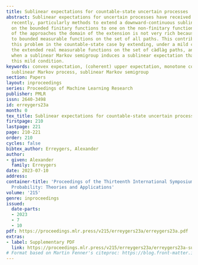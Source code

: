 ```yaml
---
title: Sublinear expectations for countable-state uncertain processes
abstract: Sublinear expectations for uncertain processes have received a lot of attention
  recently, particularly methods to extend a downward-continuous sublinear expectation
  on the bounded finitary functions to one on the non-finitary functions. In most
  of the approaches the domain of the extension is not very rich because it is limited
  to bounded measurable functions on the set of all paths. This contribution alleviates
  this problem in the countable-state case by extending, under a mild condition, to
  the extended real measurable functions on the set of càdlàg paths, and investigates
  when a sublinear Markov semigroup induces a sublinear expectation that satisfies
  this mild condition.
keywords: convex expectation, (coherent) upper expectation, monotone convergence,
  sublinear Markov process, sublinear Markov semigroup
section: Papers
layout: inproceedings
series: Proceedings of Machine Learning Research
publisher: PMLR
issn: 2640-3498
id: erreygers23a
month: 0
tex_title: Sublinear expectations for countable-state uncertain processes
firstpage: 210
lastpage: 221
page: 210-221
order: 210
cycles: false
bibtex_author: Erreygers, Alexander
author:
- given: Alexander
  family: Erreygers
date: 2023-07-10
address:
container-title: 'Proceedings of the Thirteenth International Symposium on Imprecise
  Probability: Theories and Applications'
volume: '215'
genre: inproceedings
issued:
  date-parts:
  - 2023
  - 7
  - 10
pdf: https://proceedings.mlr.press/v215/erreygers23a/erreygers23a.pdf
extras:
- label: Supplementary PDF
  link: https://proceedings.mlr.press/v215/erreygers23a/erreygers23a-supp.pdf
# Format based on Martin Fenner's citeproc: https://blog.front-matter.io/posts/citeproc-yaml-for-bibliographies/
---
```

